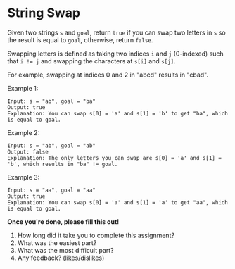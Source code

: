 # String Swap

Given two strings `s` and `goal`, return `true` if you can swap two letters in `s` so the result is equal to `goal`, otherwise, return `false`.

Swapping letters is defined as taking two indices `i` and `j` (0-indexed) such that `i != j` and swapping the characters at `s[i]` and `s[j]`.

For example, swapping at indices 0 and 2 in "abcd" results in "cbad".

Example 1:
```
Input: s = "ab", goal = "ba"
Output: true
Explanation: You can swap s[0] = 'a' and s[1] = 'b' to get "ba", which is equal to goal.
```

Example 2:
```
Input: s = "ab", goal = "ab"
Output: false
Explanation: The only letters you can swap are s[0] = 'a' and s[1] = 'b', which results in "ba" != goal.
```

Example 3:
```
Input: s = "aa", goal = "aa"
Output: true
Explanation: You can swap s[0] = 'a' and s[1] = 'a' to get "aa", which is equal to goal.
```

**Once you're done, please fill this out!**
1. How long did it take you to complete this assignment?
2. What was the easiest part?
3. What was the most difficult part?
4. Any feedback? (likes/dislikes)